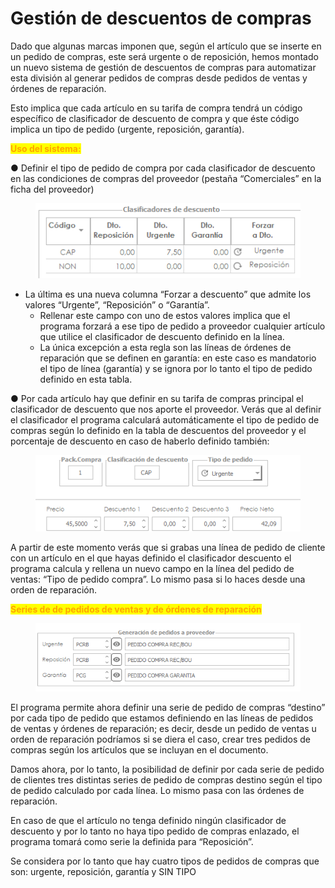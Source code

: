 # Gestión de descuentos de compras

Dado que algunas marcas imponen que, según el artículo que se inserte en un pedido de compras, este será urgente o de reposición, hemos montado un nuevo sistema de gestión de descuentos de compras para automatizar esta división al generar pedidos de compras desde pedidos de ventas y órdenes de reparación.&#x20;

Esto implica que cada artículo en su tarifa de compra tendrá un código específico de clasificador de descuento de compra y que éste código implica un tipo de pedido (urgente, reposición, garantía).&#x20;

<mark style="color:orange;">**Uso del sistema:**</mark>&#x20;

●     Definir el tipo de pedido de compra por cada clasificador de descuento en las condiciones de compras del proveedor (pestaña “Comerciales” en la ficha del proveedor)

<figure><img src="../../../.gitbook/assets/imagen (9) (1).png" alt=""><figcaption></figcaption></figure>

* La última es una nueva columna “Forzar a descuento” que admite los valores “Urgente”, “Reposición” o “Garantía”.
  * Rellenar este campo con uno de estos valores implica que el programa forzará a ese tipo de pedido a proveedor cualquier artículo que utilice el clasificador de descuento definido en la línea.
  * La única excepción a esta regla son las líneas de órdenes de reparación que se definen en garantía: en este caso es mandatorio el tipo de línea (garantía) y se ignora por lo tanto el tipo de pedido definido en esta tabla.

●     Por cada artículo hay que definir en su tarifa de compras principal el clasificador de descuento que nos aporte el proveedor. Verás que al definir el clasificador el programa calculará automáticamente el tipo de pedido de compras según lo definido en la tabla de descuentos del proveedor y el porcentaje de descuento en caso de haberlo definido también:

<figure><img src="../../../.gitbook/assets/imagen (1) (2).png" alt=""><figcaption></figcaption></figure>

A partir de este momento verás que si grabas una línea de pedido de cliente con un artículo en el que hayas definido el clasificador descuento el programa calcula y rellena un nuevo campo en la línea del pedido de ventas: “Tipo de pedido compra”. Lo mismo pasa si lo haces desde una orden de reparación.&#x20;

<mark style="color:orange;">**Series de de pedidos de ventas y de órdenes de reparación**</mark>&#x20;

<figure><img src="../../../.gitbook/assets/imagen (1) (7).png" alt=""><figcaption></figcaption></figure>

El programa permite ahora definir una serie de pedido de compras “destino” por cada tipo de pedido que estamos definiendo en las líneas de pedidos de ventas y órdenes de reparación; es decir, desde un pedido de ventas u orden de reparación podríamos si se diera el caso, crear tres pedidos de compras según los artículos que se incluyan en el documento.

Damos ahora, por lo tanto, la posibilidad de definir por cada serie de pedido de clientes tres distintas series de pedido de compras destino según el tipo de pedido calculado por cada línea. Lo mismo pasa con las órdenes de reparación.&#x20;

En caso de que el artículo no tenga definido ningún clasificador de descuento y por lo tanto no haya tipo pedido de compras enlazado, el programa tomará como serie la definida para “Reposición”.&#x20;

Se considera por lo tanto que hay cuatro tipos de pedidos de compras que son: urgente, reposición, garantía y SIN TIPO
